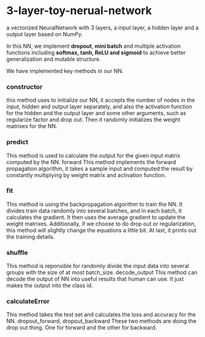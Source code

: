 # 3-layer-toy-nerual-network
a vectorized NeuralNetwork with 3 layers, a input layer, a hidden layer and a output layer based on NumPy.  
  
In this NN, we implement **dropout**, **mini batch** and multiple activation functions including **softmax, tanh, ReLU and sigmoid** to achieve better generalization and mutable structure.  

We have implemented key methods in our NN.

### constructor 
this method uses to initialize our NN, it accepts the number of nodes in the input, hidden and output layer separately, and also the activation function for the hidden and the output layer and some other arguments, such as regularize factor and drop out. Then it randomly initializes the weight matrixes for the NN.  

### predict 
This method is used to calculate the output for the given input matrix computed by the NN.
forward This method implements the forward propagation algorithm, it takes a sample input and computed the result by constantly multiplying by weight matrix and activation function.  

### fit 
This method is using the backpropagation algorithm to train the NN. It divides train data randomly into several batches, and in each batch, it calculates the gradient. It then uses the average gradient to update the weight matrixes. Additionally, if we choose to do drop out or regularization, this method will slightly change the equations a little bit. At last, it prints out the training details.  

### shuffle 
This method is reponsible for randomly divide the input data into several groups with the size of at most batch_size.
decode_output This method can decode the output of NN into useful results that human can use. It just makes the output into the class id.  

### calculateError
This method takes the test set and calculates the loss and accuracy for the NN.
dropout_forward, dropout_backward These two methods are doing the drop out thing. One for forward and the other for backward.
